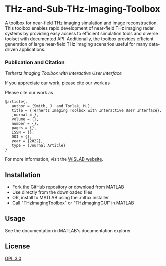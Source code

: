 # THz-and-Sub-THz-Imaging-Toolbox
A toolbox for near-field THz imaging simulation and image reconstruction.
This toolbox enables rapid development of near-field THz imaging radar systems by providing easy access to efficient simulation tools and diverse toolset with documented API. Additionally, the toolbox provides efficient generation of large near-field THz imaging scenarios useful for many data-driven applications.

### Publication and Citation
*Terhertz Imaging Toolbox with Interactive User Interface*

If you appreciate our work, please cite our work as

Please cite our work as
```
@article{,
   author = {Smith, J. and Torlak, M.},
   title = {Terhertz Imaging Toolbox with Interactive User Interface},
   journal = },
   volume = {},
   number = {},
   pages = {},
   ISSN = {},
   DOI = {},
   year = {2022},
   type = {Journal Article}
}
```

For more information, visit the [WISLAB website](https://labs.utdallas.edu/wislab).

## Installation

- Fork the GitHub repository or download from MATLAB
- Use directly from the downloaded files
- OR, install to MATLAB using the .mltbx installer
- Call "THzImagingToolbox" or "THzImagingGUI" in MATLAB

## Usage
See the documentation in MATLAB's documentation explorer

## License
[GPL 3.0](https://choosealicense.com/licenses/gpl-3.0/)

